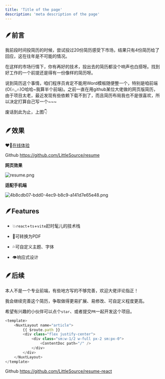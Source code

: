 ```yaml
---
title: 'Title of the page'
description: 'meta description of the page'
---
```

## 🪶前言

我前段时间投简历的时候，尝试投过20份简历感受下市场，结果只有4份简历给了回应，这在往年是不可能的情况。

在这样的市场行情下，你有再好的技术，投出去的简历都没个响声也白搭呀。找到好工作的一个前提还是得有一份像样的简历呀。

说到简历这个事情，咱们程序员肯定不能用Word模板随便整一个，特别是咱前端(O(∩_∩)O哈哈~我算半个前端)。之前一直在用github某位大佬做的网页版简历，由于项目太老，最近发现有些依赖下载不到了，而且简历布局我也不是很喜欢，所以决定打算自己写一个~~~

废话到此为止，上图👇
## 🪶效果
❤️‍🔥[在线体验](https://resume.52ym.vip/)

Github https://github.com/LittleSource/resume

**网页效果**

![resume.png](https://p3-juejin.byteimg.com/tos-cn-i-k3u1fbpfcp/6e5af60d63f3453dab724d9c47b799af~tplv-k3u1fbpfcp-watermark.image?)

**适配手机端**


![4b8cdb07-bdd0-4ec9-b8c9-a141d7e65e48.png](https://p6-juejin.byteimg.com/tos-cn-i-k3u1fbpfcp/64cd22a52a184ae5a4587972fe4ee58d~tplv-k3u1fbpfcp-watermark.image?)
## 🪶Features

- 💥`react`+`ts`+`vite`赶时髦儿的技术栈

- 💪可转换为PDF

- 💦可自定义主题、字体

- 👁️响应式设计

## 🪶后续

本人不是一个专业前端，有些地方写的不够完善，欢迎大佬评论指正！

我会继续完善这个简历，争取做得更易扩展、易修改、可自定义程度更高。

希望有兴趣的小伙伴可以点个`star`、或者提交`PR`一起开发这个项目。

```js
<template>
	<NuxtLayout name="article">
		{{ $route.path }}
		<div class="flex justify-center">
			<div class="sm:w-1/2 w-full px-2 sm:px-0">
				<ContentDoc path="/" />
			</div>
		</div>
	</NuxtLayout>
</template>
```

Github https://github.com/LittleSource/resume-react